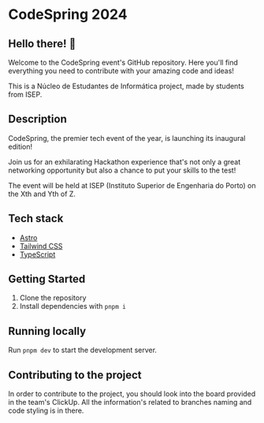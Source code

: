 # CodeSpring 2024

## Hello there! 👋

Welcome to the CodeSpring event's GitHub repository. Here you'll find everything you need to contribute with your amazing code and ideas!

This is a Núcleo de Estudantes de Informática project, made by students from ISEP.

## Description

CodeSpring, the premier tech event of the year, is launching its inaugural edition! 

Join us for an exhilarating Hackathon experience that's not only a great networking opportunity but also a chance to put your skills to the test! 

The event will be held at ISEP (Instituto Superior de Engenharia do Porto) on the Xth and Yth of Z.

## Tech stack

- [Astro](https://astro.build/)
- [Tailwind CSS](https://tailwindcss.com/)
- [TypeScript](https://www.typescriptlang.org/)

## Getting Started

1. Clone the repository
2. Install dependencies with `pnpm i`

## Running locally

Run `pnpm dev` to start the development server.

## Contributing to the project

In order to contribute to the project, you should look into the board provided in the team's ClickUp. All the information's related to branches naming and code styling is in there.
